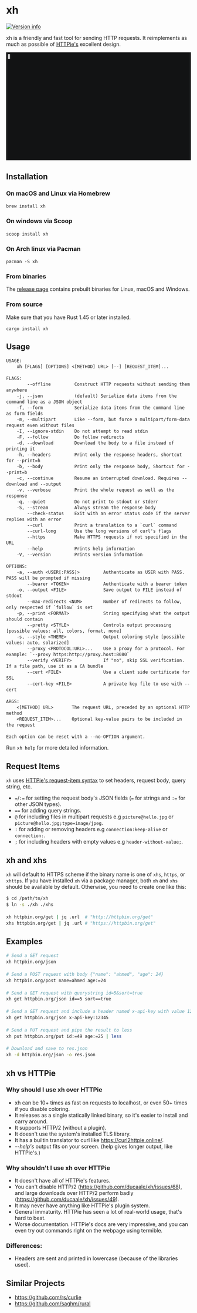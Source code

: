 # xh
[![Version info](https://img.shields.io/crates/v/xh.svg)](https://crates.io/crates/xh)

xh is a friendly and fast tool for sending HTTP requests. It reimplements as much
as possible of [HTTPie's](https://httpie.io/) excellent design.

[![asciicast](/assets/xh-demo.gif)](https://asciinema.org/a/390748)

## Installation

### On macOS and Linux via Homebrew
```
brew install xh
```

### On windows via Scoop
```
scoop install xh
```

### On Arch linux via Pacman
```
pacman -S xh
```

### From binaries
The [release page](https://github.com/ducaale/xh/releases) contains prebuilt binaries for Linux, macOS and Windows.

### From source
Make sure that you have Rust 1.45 or later installed.

```
cargo install xh
```

## Usage
```
USAGE:
    xh [FLAGS] [OPTIONS] <[METHOD] URL> [--] [REQUEST_ITEM]...

FLAGS:
        --offline         Construct HTTP requests without sending them anywhere
    -j, --json            (default) Serialize data items from the command line as a JSON object
    -f, --form            Serialize data items from the command line as form fields
    -m, --multipart       Like --form, but force a multipart/form-data request even without files
    -I, --ignore-stdin    Do not attempt to read stdin
    -F, --follow          Do follow redirects
    -d, --download        Download the body to a file instead of printing it
    -h, --headers         Print only the response headers, shortcut for --print=h
    -b, --body            Print only the response body, Shortcut for --print=b
    -c, --continue        Resume an interrupted download. Requires --download and --output
    -v, --verbose         Print the whole request as well as the response
    -q, --quiet           Do not print to stdout or stderr
    -S, --stream          Always stream the response body
        --check-status    Exit with an error status code if the server replies with an error
        --curl            Print a translation to a `curl` command
        --curl-long       Use the long versions of curl's flags
        --https           Make HTTPS requests if not specified in the URL
        --help            Prints help information
    -V, --version         Prints version information

OPTIONS:
    -a, --auth <USER[:PASS]>         Authenticate as USER with PASS. PASS will be prompted if missing
        --bearer <TOKEN>             Authenticate with a bearer token
    -o, --output <FILE>              Save output to FILE instead of stdout
        --max-redirects <NUM>        Number of redirects to follow, only respected if `follow` is set
    -p, --print <FORMAT>             String specifying what the output should contain
        --pretty <STYLE>             Controls output processing [possible values: all, colors, format, none]
    -s, --style <THEME>              Output coloring style [possible values: auto, solarized]
        --proxy <PROTOCOL:URL>...    Use a proxy for a protocol. For example: `--proxy https:http://proxy.host:8080`
        --verify <VERIFY>            If "no", skip SSL verification. If a file path, use it as a CA bundle
        --cert <FILE>                Use a client side certificate for SSL
        --cert-key <FILE>            A private key file to use with --cert

ARGS:
    <[METHOD] URL>       The request URL, preceded by an optional HTTP method
    <REQUEST_ITEM>...    Optional key-value pairs to be included in the request

Each option can be reset with a --no-OPTION argument.
```

Run `xh help` for more detailed information.

## Request Items

`xh` uses [HTTPie's request-item syntax](https://httpie.io/docs#request-items) to set headers, request body, query string, etc.

* `=`/`:=` for setting the request body's JSON fields (`=` for strings and `:=` for other JSON types).
* `==` for adding query strings.
* `@` for including files in multipart requests e.g `picture@hello.jpg` or `picture@hello.jpg;type=image/jpeg`.
* `:` for adding or removing headers e.g `connection:keep-alive` or `connection:`.
* `;` for including headers with empty values e.g `header-without-value;`.

## xh and xhs

`xh` will default to HTTPS scheme if the binary name is one of `xhs`, `https`, or `xhttps`. If you have installed `xh`
via a package manager, both `xh` and `xhs` should be available by default. Otherwise, you need to create one like this:

```sh
$ cd /path/to/xh
$ ln -s ./xh ./xhs

xh httpbin.org/get | jq .url  # "http://httpbin.org/get"
xhs httpbin.org/get | jq .url # "https://httpbin.org/get"
```

## Examples

```sh
# Send a GET request
xh httpbin.org/json

# Send a POST request with body {"name": "ahmed", "age": 24}
xh httpbin.org/post name=ahmed age:=24

# Send a GET request with querystring id=5&sort=true
xh get httpbin.org/json id==5 sort==true

# Send a GET request and include a header named x-api-key with value 12345
xh get httpbin.org/json x-api-key:12345

# Send a PUT request and pipe the result to less
xh put httpbin.org/put id:=49 age:=25 | less

# Download and save to res.json
xh -d httpbin.org/json -o res.json
```

## xh vs HTTPie

### Why should I use xh over HTTPie

- xh can be 10+ times as fast on requests to localhost, or even 50+ times if you disable coloring.
- It releases as a single statically linked binary, so it's easier to install and carry around.
- It supports HTTP/2 (without a plugin).
- It doesn't use the system's installed TLS library.
- It has a builtin translator to curl like https://curl2httpie.online/.
- _--help's_ output fits on your screen. (help gives longer output, like HTTPie's.)

### Why shouldn't I use xh over HTTPie

- It doesn't have all of HTTPie's features.
- You can't disable HTTP/2 (https://github.com/ducaale/xh/issues/68), and large downloads over HTTP/2
  perform badly (https://github.com/ducaale/xh/issues/49).
- It may never have anything like HTTPie's plugin system.
- General immaturity. HTTPie has seen a lot of real-world usage, that's hard to beat.
- Worse documentation. HTTPie's docs are very impressive, and you can even try out commands right on the
  webpage using termible.

### Differences:

- Headers are sent and printed in lowercase (because of the libraries used).

## Similar Projects

- https://github.com/rs/curlie
- https://github.com/saghm/rural
